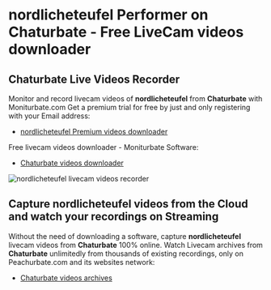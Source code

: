# nordlicheteufel Performer on Chaturbate - Free LiveCam videos downloader

## Chaturbate Live Videos Recorder

Monitor and record livecam videos of **nordlicheteufel** from **Chaturbate** with Moniturbate.com
Get a premium trial for free by just and only registering with your Email address:
* [nordlicheteufel Premium videos downloader](https://moniturbate.com/request-demo-licence-key.html)

Free livecam videos downloader - Moniturbate Software:
* [Chaturbate videos downloader](https://moniturbate.com/moniturbate-download-software.html)

![nordlicheteufel livecam videos recorder](https://peachurnet.com/templates/moniturbate-software.png)


## Capture nordlicheteufel videos from the Cloud and watch your recordings on Streaming

Without the need of downloading a software, capture **nordlicheteufel** livecam videos from **Chaturbate** 100% online.
Watch Livecam archives from **Chaturbate** unlimitedly from thousands of existing recordings, only on Peachurbate.com and its websites network:
* [Chaturbate videos archives](https://peachurnet.com/)